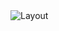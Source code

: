 <span align="center">
    <img src="https://user-images.githubusercontent.com/61566949/127418220-4cfe5b0b-3ee2-45f4-b8d4-fc4d3da3f3e3.png" alt="Layout" style="max-width:100%;">
</span>